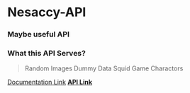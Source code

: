 # Nesaccy-API

### **Maybe useful API**

### What this API Serves?
> Random Images
Dummy Data
Squid Game Charactors

[Documentation Link](https://nesaccyapi.netlify.app/)
[**API Link**](https://nesaccy-api.arqais.repl.co/)

